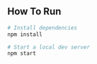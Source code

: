 ## How To Run

```bash
# Install dependencies
npm install

# Start a local dev server
npm start
```
